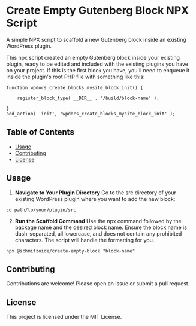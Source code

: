 # Create Empty Gutenberg Block NPX Script

A simple NPX script to scaffold a new Gutenberg block inside an existing WordPress plugin.

This npx script created an empty Gutenberg block inside your existing plugin, ready to be edited and included with the existing plugins you have on your project. 
If this is the first block you have, you'll need to enqueue it inside the plugin's root PHP file with something like this:

```
function wpdocs_create_blocks_mysite_block_init() {
	
	register_block_type( __DIR__ . '/build/block-name' );

}
add_action( 'init', 'wpdocs_create_blocks_mysite_block_init' );
```


## Table of Contents

- [Usage](#usage)
- [Contributing](#contributing)
- [License](#license)

## Usage

1. **Navigate to Your Plugin Directory**
Go to the src directory of your existing WordPress plugin where you want to add the new block:

```
cd path/to/your/plugin/src
```

2. 	**Run the Scaffold Command**
Use the npx command followed by the package name and the desired block name. Ensure the block name is dash-separated, all lowercase, and does not contain any prohibited characters. The script will handle the formatting for you.

```
npx @schmitzoide/create-empty-block "block-name"
```

## Contributing

Contributions are welcome! Please open an issue or submit a pull request.

## License

This project is licensed under the MIT License.

